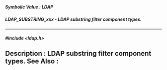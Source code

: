 ##### Symbolic Value : LDAP
##### LDAP_SUBSTRING_xxx - LDAP substring filter component types.
---
##### #include <ldap.h>
**Description :**
LDAP substring filter component types.
**See Also :**
[](D:/md_files/.md)
---
